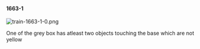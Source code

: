 #### 1663-1
![train-1663-1-0.png](https://github.com/lil-lab/nlvr/raw/master/nlvr/train/images/76/train-1663-1-0.png "train-1663-1-0.png")

One of the grey box has atleast two objects touching the base which are not yellow